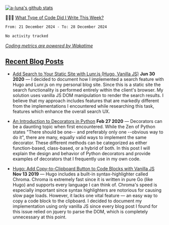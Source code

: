 [![a-luna's github stats](https://github-readme-stats.vercel.app/api?username=a-luna&show_icons=true&icon_color=000000)](https://github.com/a-luna)

👨🏽‍💻 [What Type of Code Did I Write This Week?](https://wakatime.com/@aaronluna)
<!--START_SECTION:waka-->

```txt
From: 21 December 2024 - To: 28 December 2024

No activity tracked
```

<!--END_SECTION:waka-->
_[Coding metrics are powered by Wakatime](https://wakatime.com/@aaronluna)_

<!--blog_posts-->
## [Recent Blog Posts](https://portfolio.aaronluna.dev/blog)
- [Add Search to Your Static Site with Lunr.js (Hugo, Vanilla JS)](https://portfolio.aaronluna.dev/add-search-to-static-site-lunrjs-hugo-vanillajs)
            **Jun 30 2020** &mdash; I decided to document how I implemented a search feature with Hugo and Lunr.js on my personal blog site. Since this is a static site the search functionality is performed entirely within the client's browser. My solution uses vanilla JS DOM manipulation to render the search results. I believe that my approach includes features that are markedly different from the implementations I encountered while researching this task, features which enhance the overall search UX.

- [An Introduction to Decorators in Python](https://portfolio.aaronluna.dev/intro-to-python-decorators)
            **Feb 27 2020** &mdash; Decorators can be a daunting topic when first encountered. While the Zen of Python states "There should be one-- and preferably only one --obvious way to do it", there are many, equally valid ways to implement the same decorator. These different methods can be categorized as either function-based, class-based, or a hybrid of both. In this post I will explain the design and behavior of Python decorators and provide examples of decorators that I frequently use in my own code.

- [Hugo: Add Copy-to-Clipboard Button to Code Blocks with Vanilla JS](https://portfolio.aaronluna.dev/add-copy-button-to-code-blocks-hugo-chroma)
            **Nov 13 2019** &mdash; Hugo includes a built-in syntax-highlighter called Chroma. Chroma is extremely fast since it is written in pure Go (like Hugo) and supports every language I can think of. Chroma's speed is especially important since syntax highlighters are notorious for causing slow page loads. However, it lacks one vital feature — an easy way to copy a code block to the clipboard. I decided to document my implementation using only vanilla JS since every blog post I found for this issue relied on jquery to parse the DOM, which is completely unnecessary at this point.
